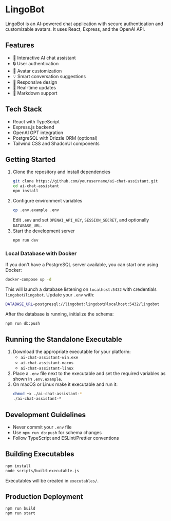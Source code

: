 # LingoBot

LingoBot is an AI-powered chat application with secure authentication and customizable avatars. It uses React, Express, and the OpenAI API.

## Features
- 🤖 Interactive AI chat assistant
- 🔒 User authentication
- 🎨 Avatar customization
- 💡 Smart conversation suggestions
- 🌈 Responsive design
- 🔄 Real-time updates
- 📝 Markdown support

## Tech Stack
- React with TypeScript
- Express.js backend
- OpenAI GPT integration
- PostgreSQL with Drizzle ORM (optional)
- Tailwind CSS and ShadcnUI components

## Getting Started
1. Clone the repository and install dependencies
   ```bash
   git clone https://github.com/yourusername/ai-chat-assistant.git
   cd ai-chat-assistant
   npm install
   ```
2. Configure environment variables
   ```bash
   cp .env.example .env
   ```
   Edit `.env` and set `OPENAI_API_KEY`, `SESSION_SECRET`, and optionally `DATABASE_URL`.
3. Start the development server
   ```bash
   npm run dev
   ```

### Local Database with Docker

If you don't have a PostgreSQL server available, you can start one using Docker:

```bash
docker-compose up -d
```

This will launch a database listening on `localhost:5432` with credentials
`lingobot`/`lingobot`. Update your `.env` with:

```bash
DATABASE_URL=postgresql://lingobot:lingobot@localhost:5432/lingobot
```

After the database is running, initialize the schema:

```bash
npm run db:push
```

## Running the Standalone Executable
1. Download the appropriate executable for your platform:
   - `ai-chat-assistant-win.exe`
   - `ai-chat-assistant-macos`
   - `ai-chat-assistant-linux`
2. Place a `.env` file next to the executable and set the required variables as shown in `.env.example`.
3. On macOS or Linux make it executable and run it:
   ```bash
   chmod +x ./ai-chat-assistant-*
   ./ai-chat-assistant-*
   ```

## Development Guidelines
- Never commit your `.env` file
- Use `npm run db:push` for schema changes
- Follow TypeScript and ESLint/Prettier conventions

## Building Executables
```bash
npm install
node scripts/build-executable.js
```
Executables will be created in `executables/`.

## Production Deployment
```bash
npm run build
npm run start
```
